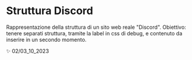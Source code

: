 # Struttura Discord

Rappresentazione della struttura di un sito web reale "Discord". Obiettivo: tenere separati struttura, tramite la label in css di debug, e contenuto da inserire in un secondo momento.

✨ 02/03_10_2023

